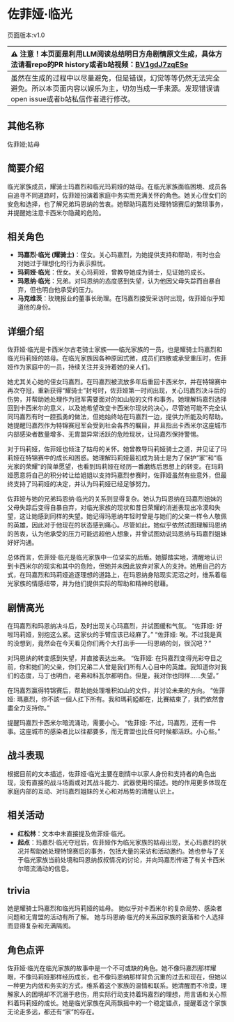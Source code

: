 # 佐菲娅·临光
页面版本:v1.0
 

| :warning: 注意！本页面是利用LLM阅读总结明日方舟剧情原文生成，具体方法请看repo的PR history或者b站视频：[BV1gdJ7zqESe](https://www.bilibili.com/video/BV1gdJ7zqESe/)         |
|:----------------------------|
| 虽然在生成的过程中以尽量避免，但是错误，幻觉等等仍然无法完全避免。所以本页面内容以娱乐为主，切勿当成一手来源。发现错误请open issue或者b站私信作者进行修改。|



## 其他名称
佐菲娅;姑母
## 简要介绍
临光家族成员，耀骑士玛嘉烈和临光玛莉娅的姑母。在临光家族面临困境、成员各自追寻不同道路时，佐菲娅扮演着家庭中务实而充满关怀的角色。她关心侄女们的安危和选择，也了解兄弟玛恩纳的苦衷。她帮助玛嘉烈处理特锦赛后的繁琐事务，并提醒她注意卡西米尔隐藏的危险。
## 相关角色
-   **玛嘉烈·临光 (耀骑士)**：侄女。关心玛嘉烈，为她提供支持和帮助，有时也会对她过于理想化的行为表示担忧。
-   **玛莉娅·临光**：侄女。关心玛莉娅，曾教导她成为骑士，见证她的成长。
-   **玛恩纳·临光**：兄弟。对玛恩纳的态度感到失望，认为他因父母失踪而自暴自弃，但也明白他承受的压力。
-   **马克维茨**：玫瑰报业的董事长助理。在玛嘉烈接受采访时出现，佐菲娅似乎知道他的身份。
## 详细介绍
佐菲娅·临光是卡西米尔古老骑士家族——临光家族的一员，也是耀骑士玛嘉烈和临光玛莉娅的姑母。在临光家族因各种原因式微，成员们四散或承受重压时，佐菲娅作为家庭中的一员，持续关注并支持着她的亲人们。

她尤其关心她的侄女玛嘉烈。在玛嘉烈被流放多年后重回卡西米尔，并在特锦赛中再次夺冠，重新获得“耀骑士”封号时，佐菲娅第一时间出现，关心玛嘉烈决斗后的伤势，并帮助她处理作为冠军需要面对的如山般的文件和事务。她理解玛嘉烈选择回到卡西米尔的意义，以及她希望改变卡西米尔现状的决心，尽管她可能不完全认同玛嘉烈有时一腔孤勇的做法，但她始终站在玛嘉烈一边，提供力所能及的帮助。她提醒玛嘉烈作为特锦赛冠军会受到社会各界的瞩目，并且指出卡西米尔这座城市内部感染者数量增多、无胄盟异常活跃的危险现状，让玛嘉烈保持警惕。

对于玛莉娅，佐菲娅也倾注了姑母的关怀。她曾教导玛莉娅骑士之道，并见证了玛莉娅在特锦赛中的成长和困惑。她理解玛莉娅最初成为骑士是为了保护“家”和“临光家的荣耀”的简单愿望，也看到玛莉娅在经历一番磨练后思想上的转变。在玛莉娅愿意将自己的积分转让给姐姐以支持玛嘉烈参赛时，佐菲娅虽然有些意外，但最终支持了玛莉娅的决定，并认为玛莉娅已经足够努力。

佐菲娅与她的兄弟玛恩纳·临光的关系则显得复杂。她认为玛恩纳在玛嘉烈姐妹的父母失踪后变得自暴自弃，对临光家族的现状和昔日荣耀的消逝表现出冷漠和失望，这让她感到同样的失望。她记得玛恩纳年轻时曾是与她们的父亲一样令人敬佩的英雄，因此对于他现在的状态感到痛心。尽管如此，她似乎依然试图理解玛恩纳的苦衷，认为他承受的压力可能远超他人想象，并曾试图劝说玛恩纳与玛嘉烈姐妹好好沟通。

总体而言，佐菲娅·临光是临光家族中一位坚实的后盾。她脚踏实地，清醒地认识到卡西米尔的现实和其中的危险，但她并未因此放弃对家人的支持。她用自己的方式，在玛嘉烈和玛莉娅追逐理想的道路上，在玛恩纳身陷现实泥沼之时，维系着临光家族的情感纽带，并为他们提供实际的帮助和精神的慰藉。
## 剧情高光
在玛嘉烈和玛恩纳决斗后，及时出现关心玛嘉烈，并试图缓和气氛。
“佐菲娅: 好啦玛莉娅，别抱这么紧。这家伙的手臂应该已经麻了。”
“佐菲娅: 唉。不过我是真的没想到，竟然会在今天看见你们两个大打出手——玛恩纳的剑，很沉吧？”

对玛恩纳的转变感到失望，并直接表达出来。
“佐菲娅: 在玛嘉烈变得光彩夺目之前，你和她们的父亲，你们兄弟二人曾是我们所有人心目中的英雄。我知道你对我们的态度，马丁也明白，老弗和科瓦尔都明白。但是，我对你也同样......失望。”

在玛嘉烈赢得特锦赛后，帮助她处理堆积如山的文件，并讨论未来的方向。
“佐菲娅: 瑪嘉烈，你不該一個人扛下所有。我和瑪莉婭都在，比賽結束了，我們依然會盡全力支持你。”

提醒玛嘉烈卡西米尔暗流涌动，需要小心。
“佐菲娅: 不过，玛嘉烈，还有一件事。这座城市的感染者比以往都要多，而无胄盟也比任何时候都活跃。小心些。”
## 战斗表现
根据目前的文本描述，佐菲娅·临光主要在剧情中以家人身份和支持者的角色出现，没有直接的战斗场面或对其战斗能力、武器使用的描述。她的作用更多体现在家庭内部的互动、对玛嘉烈姐妹的关心和对局势的清醒认识上。
## 相关活动
-   **红松林**：文本中未直接提及佐菲娅·临光。
-   **起点**：玛嘉烈·临光夺冠后，佐菲娅作为临光家族的姑母出现，关心玛嘉烈的状况并帮助她处理特锦赛后的事务，包括大量的采访和活动邀约。她也参与了关于临光家族当前处境和玛恩纳叔叔情况的讨论，并向玛嘉烈传递了有关卡西米尔暗流涌动的信息。
## trivia
她是耀骑士玛嘉烈和临光玛莉娅的姑母。
她似乎对卡西米尔的复杂局势、感染者问题和无胄盟的活动有所了解。
她与玛恩纳·临光的关系因家族的衰落和个人选择而显得复杂和充满隔阂。
## 角色点评
佐菲娅·临光在临光家族的故事中是一个不可或缺的角色。她不像玛嘉烈那样耀眼，不像玛莉娅那样经历成长，也不像玛恩纳那样背负沉重的过去和现在，但她以一种更为内敛和务实的方式，维系着这个家族的温情和联系。她清醒而不冷漠，理解家人的困境却不沉溺于悲伤，用实际行动支持着玛嘉烈的理想，用言语和关心照料着玛莉娅的成长。她是临光家族在风雨飘摇中的一个稳定锚点，提醒着这个家族无论走多远，都还有“家”的存在。